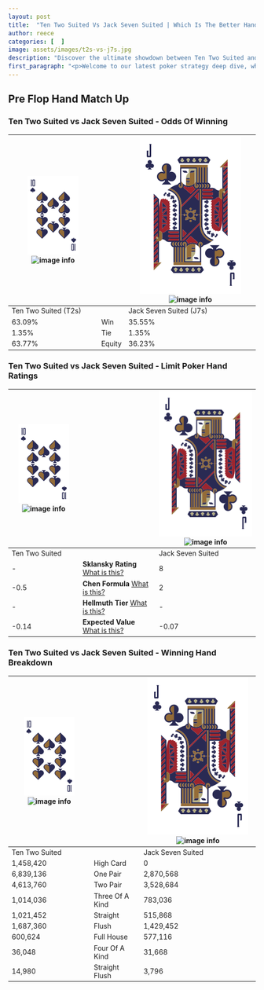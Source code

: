 ```yaml
---
layout: post
title:  "Ten Two Suited Vs Jack Seven Suited | Which Is The Better Hand In Poker? A Complete Guide"
author: reece
categories: [  ]
image: assets/images/t2s-vs-j7s.jpg
description: "Discover the ultimate showdown between Ten Two Suited and Jack Seven Suited in poker! Uncover the odds, strategies, and scenarios where one hand triumphs over the other. Get ready to up your poker game with this thrilling analysis."
first_paragraph: "<p>Welcome to our latest poker strategy deep dive, where we're pitting two distinct hands against each other in a high-stakes showdown: Ten Two Suited vs Jack Seven Suited.</p><p>In the dynamic world of poker, every decision counts, and knowing which hand holds the upper hand is key to your success at the table.</p><p>In this article, we'll dissect these two hands, explore the scenarios where one dominates the other, and equip you with the knowledge to make strategic choices that can tip the odds in your favor.</p><p>Get ready to unravel the intriguing dynamics of these poker hands and elevate your game to new heights.</p>"
---
```




[comment]: # (sp0)

## Pre Flop Hand Match Up

<div class="table hand-ratings" markdown="1"> 



### Ten Two Suited vs Jack Seven Suited - Odds Of Winning


    
| ![image info](assets/images/hand1/T.png) ![image info](assets/images/hand1/2s.png) |  | ![image info](assets/images/hand2/J.png) ![image info](assets/images/hand2/7s.png) |
| -------- | -------- | -------- |
| Ten Two Suited (T2s) |  | Jack Seven Suited (J7s) |
| 63.09% | Win | 35.55% |
| 1.35% | Tie | 1.35% |
| 63.77% | Equity | 36.23% |




[comment]: # (sp1)



### Ten Two Suited vs Jack Seven Suited - Limit Poker Hand Ratings


    
| ![image info](assets/images/hand1/T.png) ![image info](assets/images/hand1/2s.png) |  | ![image info](assets/images/hand2/J.png) ![image info](assets/images/hand2/7s.png) |
| -------- | -------- | -------- |
| Ten Two Suited |  | Jack Seven Suited |
| - | **Sklansky Rating** [What is this?](/sklansky-rating-explained) | 8 |
| -0.5 | **Chen Formula** [What is this?](/chen-formula-explained) | 2 |
| - | **Hellmuth Tier** [What is this?](/Hellmuth-tier-explained) | - |
| -0.14 | **Expected Value** [What is this?](/expected-value-explained) | -0.07 |




[comment]: # (sp2)



### Ten Two Suited vs Jack Seven Suited - Winning Hand Breakdown


    
| ![image info](assets/images/hand1/T.png) ![image info](assets/images/hand1/2s.png) |  | ![image info](assets/images/hand2/J.png) ![image info](assets/images/hand2/7s.png) |
| -------- | -------- | -------- |
| Ten Two Suited |  | Jack Seven Suited |
| 1,458,420 | High Card | 0 |
| 6,839,136 | One Pair | 2,870,568 |
| 4,613,760 | Two Pair | 3,528,684 |
| 1,014,036 | Three Of A Kind | 783,036 |
| 1,021,452 | Straight | 515,868 |
| 1,687,360 | Flush | 1,429,452 |
| 600,624 | Full House | 577,116 |
| 36,048 | Four Of A Kind | 31,668 |
| 14,980 | Straight Flush | 3,796 |




[comment]: # (sp3)



</div>

[comment]: # (sp4)



[comment]: # (sp5)

